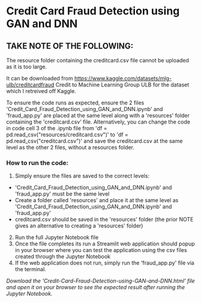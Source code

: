 # Credit Card Fraud Detection using GAN and DNN

## TAKE NOTE OF THE FOLLOWING:
The resource folder containing the creditcard.csv file cannot be uploaded as it is too large.

It can be downloaded from https://www.kaggle.com/datasets/mlg-ulb/creditcardfraud
Credit to Machine Learning Group ULB for the dataset which I retreived off Kaggle.

To ensure the code runs as expected, ensure the 2 files 'Credit_Card_Fraud_Detection_using_GAN_and_DNN.ipynb' and 'fraud_app.py' are placed at the same level along with a 'resources' folder containing the 'creditcard.csv' file.
Alternatively, you can change the code in code cell 3 of the .ipynb file from 'df = pd.read_csv("resources/creditcard.csv")' to 'df = pd.read_csv("creditcard.csv")' and save the creditcard.csv at the same level as the other 2 files, without a resources folder.

### How to run the code:
1. Simply ensure the files are saved to the correct levels:
- 'Credit_Card_Fraud_Detection_using_GAN_and_DNN.ipynb' and 'fraud_app.py' must be the same level
- Create a folder called 'resources' and place it at the same level as 'Credit_Card_Fraud_Detection_using_GAN_and_DNN.ipynb' and 'fraud_app.py'
- creditcard.csv should be saved in the 'resources' folder (the prior NOTE gives an alternative to creating a 'resources' folder)

2. Run the full Jupyter Notebook file
3. Once the file completes its run a Streamlit web application should popup in your browser where you can test the application using the csv files created through the Jupyter Notebook
4. If the web application does not run, simply run the 'fraud_app.py' file via the terminal.

*Download the 'Credit-Card-Fraud-Detection-using-GAN-and-DNN.html' file and open it on your browser to see the expected result after running the Jupyter Notebook.*

